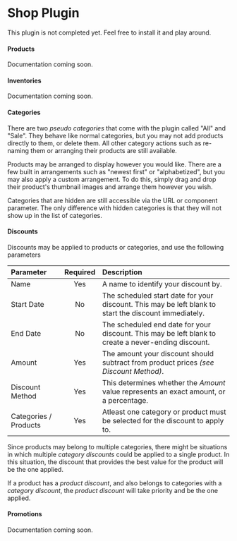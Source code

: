 # Shop Plugin
This plugin is not completed yet. Feel free to install it and play around.


#### Products
Documentation coming soon.


#### Inventories
Documentation coming soon.


#### Categories
There are two *pseudo categories* that come with the plugin called "All" and "Sale". They behave like normal categories, but you may not add products directly to them, or delete them. All other category actions such as re-naming them or arranging their products are still available.

Products may be arranged to display however you would like. There are a few built in arrangements such as "newest first" or "alphabetized", but you may also apply a custom arrangement. To do this, simply drag and drop their product's thumbnail images and arrange them however you wish.

Categories that are hidden are still accessible via the URL or component parameter. The only difference with hidden categories is that they will not show up in the list of categories.


#### Discounts
Discounts may be applied to products or categories, and use the following parameters

| Parameter             | Required  | Description                              |
| :-------------------- |:---------:| :----------------------------------------|
| Name                  | Yes       | A name to identify your discount by.
| Start Date            | No        | The scheduled start date for your discount. This may be left blank to start the discount immediately. |
| End Date              | No        | The scheduled end date for your discount. This may be left blank to create a never-ending discount. |
| Amount                | Yes       | The amount your discount should subtract from product prices *(see Discount Method)*. |
| Discount Method       | Yes       | This determines whether the *Amount* value represents an exact amount, or a percentage. |
| Categories / Products | Yes       | Atleast one category or product must be selected for the discount to apply to. |

Since products may belong to multiple categories, there might be situations in which multiple *category discounts* could be applied to a single product. In this situation, the discount that provides the best value for the product will be the one applied.

If a product has a *product discount*, and also belongs to categories with a *category discount*, the *product discount* will take priority and be the one applied.


#### Promotions
Documentation coming soon.
